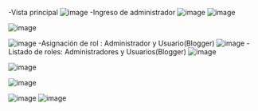 -Vista principal
![image](https://user-images.githubusercontent.com/38531618/187268693-5a030c92-b8ca-4829-b805-5811910d9dd0.png)
-Ingreso de administrador
![image](https://user-images.githubusercontent.com/38531618/187268853-71766838-e2ec-44b8-aae5-0145b010c0b1.png)
![image](https://user-images.githubusercontent.com/38531618/187268959-17bf0b94-05f2-4e12-91eb-9fecb4dfeffb.png)

![image](https://user-images.githubusercontent.com/38531618/187269027-5c3a55ec-4ab4-4051-b199-61e5b144d977.png)

![image](https://user-images.githubusercontent.com/38531618/187269150-5dc17032-e3cc-45be-a868-a22673e577dc.png)
-Asignación de rol : Administrador y Usuario(Blogger)
![image](https://user-images.githubusercontent.com/38531618/187269292-10574493-de2d-41c7-897e-20d54fbc5138.png)
-Listado de roles: Administradores y Usuarios(Blogger)
![image](https://user-images.githubusercontent.com/38531618/187269329-5e038b3e-c40c-4593-9670-24dd52b9feb6.png)

![image](https://user-images.githubusercontent.com/38531618/187269368-48ec770d-64ef-49ea-b65d-01c9ca72e3c1.png)

![image](https://user-images.githubusercontent.com/38531618/187269408-f49037d5-c8bc-4a16-9389-b3f637604d36.png)

![image](https://user-images.githubusercontent.com/38531618/187269479-f069a1c7-d960-4b10-b82b-7752450387f4.png)
![image](https://user-images.githubusercontent.com/38531618/187269528-5b19cd86-300a-46de-99b5-97f9cdef26e3.png)









